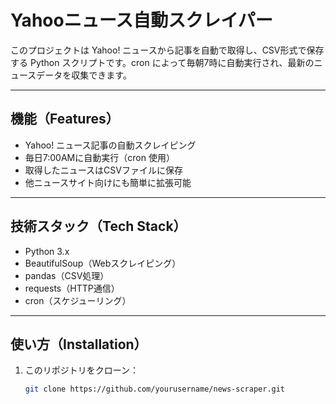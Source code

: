 # Yahooニュース自動スクレイパー

このプロジェクトは Yahoo! ニュースから記事を自動で取得し、CSV形式で保存する Python スクリプトです。cron によって毎朝7時に自動実行され、最新のニュースデータを収集できます。

---

## 機能（Features）

- Yahoo! ニュース記事の自動スクレイピング
- 毎日7:00AMに自動実行（cron 使用）
- 取得したニュースはCSVファイルに保存
- 他ニュースサイト向けにも簡単に拡張可能

---

## 技術スタック（Tech Stack）

- Python 3.x
- BeautifulSoup（Webスクレイピング）
- pandas（CSV処理）
- requests（HTTP通信）
- cron（スケジューリング）

---

## 使い方（Installation）

1. このリポジトリをクローン：
   ```bash
   git clone https://github.com/yourusername/news-scraper.git
